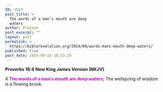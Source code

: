 ```yaml
---
ID: 1523
post_title: >
  The words of a man’s mouth are deep
  waters
author: Praison
post_excerpt: ""
layout: post
permalink: >
  https://biblerevelation.org/2014/09/words-mans-mouth-deep-waters/
published: true
post_date: 2014-09-18 10:53:19
---
```

<strong>Proverbs 18:4</strong>
<strong> New King James Version (NKJV)</strong>

4 <span style="color: #ff00ff;"><strong>The words of a man’s mouth are deep waters</strong></span>;
The wellspring of wisdom is a flowing brook.